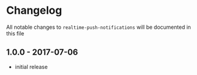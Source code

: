 # Changelog

All notable changes to `realtime-push-notifications` will be documented in this file

## 1.0.0 - 2017-07-06

- initial release
